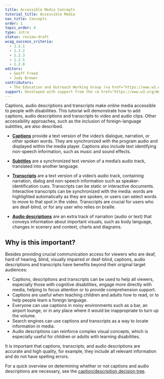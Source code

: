 ```yaml
---
title: Accessible Media Concepts
tutorial_title: Accessible Media
nav_title: Concepts
order: 1
topic_order: 4
type: intro
status: review-draft
wcag_success_criteria:
  - 1.2.1
  - 1.2.2
  - 1.2.3
  - 1.2.5
  - 1.2.8
editors:
  - Geoff Freed
  - Judy Brewer
contributors:
  - The Education and Outreach Working Group (<a href="https://www.w3.org/WAI/EO/">EOWG</a>)
support: Developed with support from the <a href="https://www.w3.org/WAI/WCAGTA/">U.S. Access Board, WCAG TA Project</a>
---
```


Captions, audio descriptions and transcripts make online media accessible to people with disabilities. This tutorial will demonstrate how to add captions, audio descriptions and transcripts to video and audio clips. Other accessibility approaches, such as the inclusion of foreign-language subtitles, are also described.

-   [**Captions**](production-captions.html) provide a text version of the video’s dialogue, narration, or other spoken words. They are synchronized with the program audio and displayed within the media player. Captions also include text identifying non-speech information, such as music and sound effects.

-   [**Subtitles**](subtitles.html) are a synchronized text version of a media’s audio track, translated into another language.

-   [**Transcripts**](transcript.html) are a text version of a video’s audio track, containing narration, dialog and non-speech information such as speaker-identification cues. Transcripts can be static or interactive documents. Interactive transcripts can be synchronized with the media: words are highlighted automatically as they are spoken, or users can select words to move to that spot in the video.  Transcripts are crucial for users who are deaf-blind, or for any user who relies on braille.

-   [**Audio descriptions**](production-audio-description.html) are an extra track of narration (audio or text) that conveys information about important visuals, such as body language, changes in scenery and context, charts and diagrams.

## Why is this important?

Besides providing crucial communication access for viewers who are deaf, hard of hearing, blind, visually impaired or deaf-blind, captions, audio descriptions and transcripts have benefits beyond their original target
audiences:

-   Captions, descriptions and transcripts can be used to help all viewers, especially those with cognitive disabilities, engage more directly with media, helping to focus attention or to provide comprehension support.
-   Captions are useful when teaching children and adults how to read,
    or to help people learn a foreign language.
-   Everyone can use captions in noisy
    environments such as a bar, an airport lounge, or in any place
    where it would be inappropriate to turn up the volume.
-   Search engines can use captions and transcripts as a way to locate information in media.
-   Audio descriptions can reinforce complex visual concepts, which is
    especially useful for children or adults with learning disabilities.

It is important that captions, transcripts, and audio descriptions are accurate and high quality, for example, they include all relevant information and do not have spelling errors.

For a quick overview on determining whether or not captions and audio
descriptions are necessary, see the [caption/description decision
tree](decision-tree.html).
